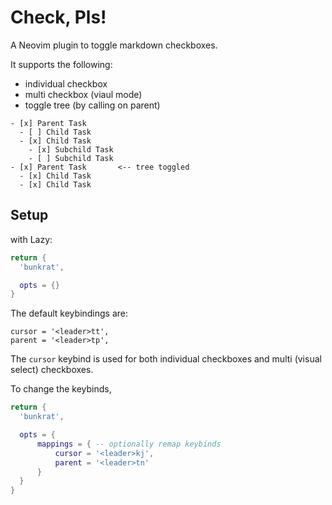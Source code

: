 # Check, Pls!

A Neovim plugin to toggle markdown checkboxes.

It supports the following:

- individual checkbox
- multi checkbox (viaul mode)
- toggle tree (by calling on parent)

```
- [x] Parent Task
  - [ ] Child Task
  - [x] Child Task
    - [x] Subchild Task
    - [ ] Subchild Task
- [x] Parent Task       <-- tree toggled
  - [x] Child Task
  - [x] Child Task
```

## Setup

with Lazy:

```lua
return {
  'bunkrat',

  opts = {}
}
```

The default keybindings are:

```
cursor = '<leader>tt',
parent = '<leader>tp',
```

The `cursor` keybind is used for both individual checkboxes and multi (visual
select) checkboxes.

To change the keybinds,

```lua
return {
  'bunkrat',

  opts = {
      mappings = { -- optionally remap keybinds
          cursor = '<leader>kj',
          parent = '<leader>tn'
      }
  }
}
```
